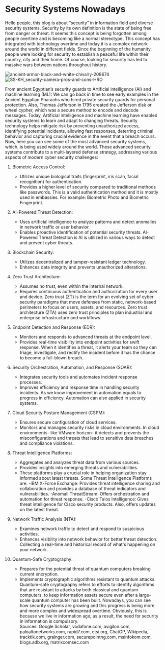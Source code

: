 
# Security Systems Nowadays 

Hello people, this blog is about “security” in information field and diverse security systems.
Security by its own definition is the state of being free from danger or threat. It seems this concept is being forgotten among people overtime and is becoming like a normal stereotype. This concept has integrated with technology overtime and today it is a complex network around the world in different fields.
Since the beginning of the humanity, people were looking for security to establish a peaceful life within their country, city and their home. Of course, looking for security has led to massive wars between nations throughout history.

![ancient-armor-black-and-white-chivalry-208674](https://github.com/23W-GBAC/SinaNajafi1/assets/148863702/d3bff458-e54e-4dd7-83b6-8f5b8db25117)
![SS-KH_security-camera-pros-and-cons-HRO](https://github.com/23W-GBAC/SinaNajafi1/assets/148863702/f62b77b3-22ce-416c-8f68-59081221dd97)

From ancient Egyptian’s security guards to Artificial intelligence (AI) and machine learning (ML):
We can go back in time to see early examples in the Ancient Egyptian Pharaohs who hired private security guards for personal protection. Also, Thomas Jefferson in 1795 created the Jefferson disk or wheel cypher, which was a secure method to encode and decode messages. Today, Artificial intelligence and machine learning have enabled security systems to learn and adapt to changing threats. Security technology helps mitigate risk by preventing unauthorized access, identifying potential incidents, allowing fast responses, deterring criminal behavior and capturing crucial evidence in the event that a breach occurs.                                                          
Now, here you can see some of the most advanced security systems, which, is being used widely around the world. These advanced security systems contribute to a multi-layered defense strategy, addressing various aspects of modern cyber security challenges:
1. Biometric Access Control:
   - Utilizes unique biological traits (fingerprint, iris scan, facial recognition) for authentication.
   - Provides a higher level of security compared to traditional methods like passwords.
This is a valid authentication method and it is mostly used in embassies. For example: Biometric Photo and Biometric Fingerprint.
2. AI-Powered Threat Detection:
   - Uses artificial intelligence to analyze patterns and detect anomalies in network traffic or user behavior.
   - Enables proactive identification of potential security threats.
AI-Powered Threat Detection is AI is utilized in various ways to detect and prevent cyber threats.
3. Blockchain Security:
   - Utilizes decentralized and tamper-resistant ledger technology.
   - Enhances data integrity and prevents unauthorized alterations.
4. Zero Trust Architecture:
   - Assumes no trust, even within the internal network.
   - Requires continuous authentication and authorization for every user and device.
Zero trust (ZT) is the term for an evolving set of cyber security paradigms that move defenses from static, network-based perimeters to focus on users, assets, and resources. Zero trust architecture (ZTA) uses zero trust principles to plan industrial and enterprise infrastructure and workflows.
5. Endpoint Detection and Response (EDR):
   - Monitors and responds to advanced threats at the endpoint level.
   - Provides real-time visibility into endpoint activities for swift response.
When it identifies a threat, it alerts your team so they can triage, investigate, and rectify the incident before it has the chance to become a full-blown breach.
6. Security Orchestration, Automation, and Response (SOAR):
   - Integrates security tools and automates incident response processes.
   - Improves efficiency and response time in handling security incidents.
As we know improvement in automation equals to progress in efficiency. Automation can also applied in security systems.
7. Cloud Security Posture Management (CSPM):
   - Ensures secure configuration of cloud services.
   - Monitors and manages security risks in cloud environments.
In cloud environments- like VMware horizon- it detects and prevents the misconfigurations and threats that lead to sensitive data breaches and compliance violations.
8. Threat Intelligence Platforms:
   - Aggregates and analyzes threat data from various sources.
   - Provides insights into emerging threats and vulnerabilities.
   - These platforms play a crucial role in helping organization stay informed about latest threats.
Some Threat Intelligence Platforms are:
   -IBM X-Force Exchange: Provides threat intelligence sharing and collaboration and provides a database of threat indicators and vulnerabilities.
   -Anomali ThreatStream: Offers orchestration and automation for threat response.
   -Cisco Talos Intelligence: Gives threat intelligence for Cisco security products. Also, offers updates on the latest threat.
9. Network Traffic Analysis (NTA):
   - Examines network traffic to detect and respond to suspicious activities.
   - Enhances visibility into network behavior for better threat detection.
Collecting a real-time and historical record of what's happening on your network.

10. Quantum-Safe Cryptography:
    - Prepares for the potential threat of quantum computers breaking current encryption.
    - Implements cryptographic algorithms resistant to quantum attacks.
Quantum-safe cryptography refers to efforts to identify algorithms that are resistant to attacks by both classical and quantum computers, to keep information assets secure even after a large-scale quantum computer has been built.
Nowadays, you can see how security systems are growing and this progress is being more and more complex and widespread overtime. Obviously, this is because we live in information age, as a result, the need for security in information is compulsory.  
Sources: Google Scholar, vodafone.com, avigilon.com, paloaltonetworks.com, rapid7.com, etsi.org, ChatGP, Wikipedia, tracktik.com, grainger.com, securepointng.com, msinfokom.com, blogs.adb.org, matrixcomsec.com
